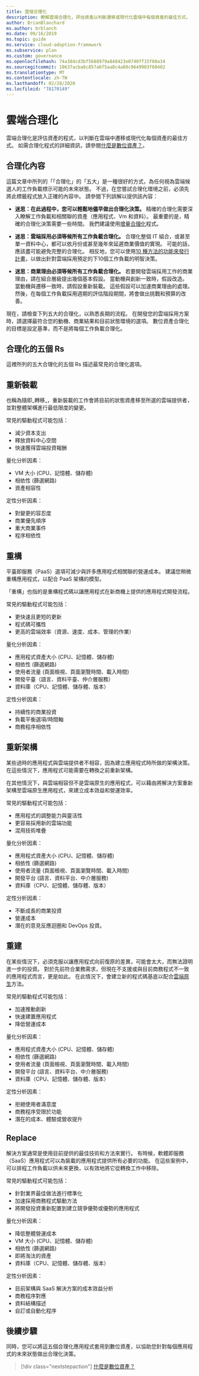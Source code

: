 ```yaml
---
title: 雲端合理化
description: 瞭解雲端合理化，評估資產以判斷遷移或現代化雲端中每個資產的最佳方式。
author: BrianBlanchard
ms.author: brblanch
ms.date: 09/16/2019
ms.topic: guide
ms.service: cloud-adoption-framework
ms.subservice: plan
ms.custom: governance
ms.openlocfilehash: 74a384cd3bf5688979a848423e0740ff15f08a34
ms.sourcegitcommit: 10637acba8c857a6f5aa8c4a80c0649903f60402
ms.translationtype: MT
ms.contentlocale: zh-TW
ms.lasthandoff: 02/28/2020
ms.locfileid: "78170149"
---
```

# <a name="cloud-rationalization"></a>雲端合理化

雲端合理化是評估資產的程式，以判斷在雲端中遷移或現代化每個資產的最佳方式。 如需合理化程式的詳細資訊，請參閱[什麼是數位資產？](./index.md)。

## <a name="rationalization-context"></a>合理化內容

這篇文章中所列的「「合理化」的「五大」是一種很好的方式，為任何視為雲端候選人的工作負載標示可能的未來狀態。 不過，在您嘗試合理化環境之前，必須先將此標籤程式放入正確的內容中。 請參閱下列誤解以提供該內容：

- **迷思：在此過程中，您可以輕鬆地儘早做出合理化決策。** 精確的合理化需要深入瞭解工作負載和相關聯的資產（應用程式、Vm 和資料）。 最重要的是，精確的合理化決策需要一些時間。 我們建議使用[增量合理化](./rationalize.md#incremental-rationalization)程式。

- **迷思：雲端採用必須等候所有工作負載合理化。** 合理化整個 IT 組合，或甚至單一資料中心，都可以依月份或甚至幾年來延遲商業價值的實現。 可能的話，應該盡可能避免完整的合理化。 相反地，您可以使用[10 種方法的功能來發行計畫](./rationalize.md#release-planning)，以做出針對雲端採用預定的下10個工作負載的明智決策。

- **迷思：商業理由必須等候所有工作負載合理化。** 若要開發雲端採用工作的商業理由，請在組合層級提出幾個基本假設。 當動機與創新一致時，假設改造。 當動機與遷移一致時，請假設重新裝載。 這些假設可以加速商業理由的處理。 然後，在每個工作負載採用週期的評估階段期間，將會做出挑戰和預算的改善。

現在，請檢查下列五大的合理化，以熟悉長期的流程。 在開發您的雲端採用方案時，請選擇最符合您的動機、商業結果和目前狀態環境的選項。 數位資產合理化的目標是設定基準，而不是將每個工作負載合理化。

## <a name="the-five-rs-of-rationalization"></a>合理化的五個 Rs

這裡所列的五大合理化的五個 Rs 描述最常見的合理化選項。

## <a name="rehost"></a>重新裝載

也稱為隨即_轉移_，重新裝載的工作會將目前的狀態資產移至所選的雲端提供者，並對整體架構進行最低限度的變更。

常見的驅動程式可能包括：

- 減少資本支出
- 釋放資料中心空間
- 快速獲得雲端投資報酬

量化分析因素：

- VM 大小 (CPU、記憶體、儲存體)
- 相依性 (篩選網路)
- 資產相容性

定性分析因素：

- 對變更的容忍度
- 商業優先順序
- 重大商業事件
- 程序相依性

## <a name="refactor"></a>重構

平臺即服務（PaaS）選項可減少與許多應用程式相關聯的營運成本。 建議您稍微重構應用程式，以配合 PaaS 架構的模型。

「重構」也指的是重構程式碼以讓應用程式在新商機上提供的應用程式開發流程。

常見的驅動程式可能包括：

- 更快速且更短的更新
- 程式碼可攜性
- 更高的雲端效率（資源、速度、成本、管理的作業）

量化分析因素：

- 應用程式資產大小 (CPU、記憶體、儲存體)
- 相依性 (篩選網路)
- 使用者流量 (頁面檢視、頁面瀏覽時間、載入時間)
- 開發平臺（語言、資料平臺、仲介層服務）
- 資料庫（CPU、記憶體、儲存體、版本）

定性分析因素：

- 持續性的商業投資
- 負載平衡選項/時間軸
- 商務程序相依性

## <a name="rearchitect"></a>重新架構

某些過時的應用程式與雲端提供者不相容，因為建立應用程式時所做的架構決策。 在這些情況下，應用程式可能需要在轉換之前重新架構。

在其他情況下，與雲端相容但不是雲端原生的應用程式，可以藉由將解決方案重新架構至雲端原生應用程式，來建立成本效益和營運效率。

常見的驅動程式可能包括：

- 應用程式的調整能力與靈活性
- 更容易採用新的雲端功能
- 混用技術堆疊

量化分析因素：

- 應用程式資產大小 (CPU、記憶體、儲存體)
- 相依性 (篩選網路)
- 使用者流量 (頁面檢視、頁面瀏覽時間、載入時間)
- 開發平台 (語言、資料平台、中介層服務)
- 資料庫（CPU、記憶體、儲存體、版本）

定性分析因素：

- 不斷成長的商業投資
- 營運成本
- 潛在的意見反應迴圈和 DevOps 投資。

## <a name="rebuild"></a>重建

在某些情況下，必須克服以讓應用程式向前復原的差異，可能會太大，而無法證明進一步的投資。 對於先前符合業務需求，但現在不支援或與目前商務程式不一致的應用程式而言，更是如此。 在此情況下，會建立新的程式碼基底以配合[雲端原生](https://azure.microsoft.com/overview/cloudnative)方法。

常見的驅動程式可能包括：

- 加速推動創新
- 快速建置應用程式
- 降低營運成本

量化分析因素：

- 應用程式資產大小 (CPU、記憶體、儲存體)
- 相依性 (篩選網路)
- 使用者流量 (頁面檢視、頁面瀏覽時間、載入時間)
- 開發平台 (語言、資料平台、中介層服務)
- 資料庫（CPU、記憶體、儲存體、版本）

定性分析因素：

- 拒絕使用者滿意度
- 商務程序受限於功能
- 潛在的成本、體驗或營收提升

## <a name="replace"></a>Replace

解決方案通常是使用目前提供的最佳技術和方法來實行。 有時候，軟體即服務（SaaS）應用程式可以為裝載的應用程式提供所有必要的功能。 在這些案例中，可以排程工作負載以供未來更換，以有效地將它從轉換工作中移除。

常見的驅動程式可能包括：

- 針對業界最佳做法進行標準化
- 加速採用商務程式驅動方法
- 將開發投資重新配置到建立競爭優勢或優勢的應用程式

量化分析因素：

- 降低整體營運成本
- VM 大小 (CPU、記憶體、儲存體)
- 相依性 (篩選網路)
- 即將淘汰的資產
- 資料庫（CPU、記憶體、儲存體、版本）

定性分析因素：

- 目前架構與 SaaS 解決方案的成本效益分析
- 商務程序對應
- 資料結構描述
- 自訂或自動化程序

## <a name="next-steps"></a>後續步驟

同時，您可以將這五個合理化應用程式套用到數位資產，以協助您針對每個應用程式的未來狀態做出合理化決策。

> [!div class="nextstepaction"]
> [什麼是數位資產？](./index.md)
